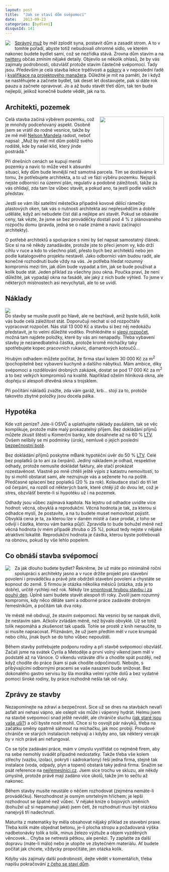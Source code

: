 ```yaml
---
layout: post
title:  "Jak se staví dům svépomocí"
date:   2013-09-23
categories: [bydlení]
disqusId: 141
---
```

<div style="float: left; margin: 0 1em 1em 0; text-align: center;"><a href="http://www.flickr.com/photos/bantercz/7434557322/in/set-72157630934524442"><img src="https://farm9.staticflickr.com/8198/8158973347_665b50c5e9_m.jpg" /></a></div><a href="https://plus.google.com/107399094493317618479/posts/8WbEY1UnJVw">Správný muž</a> by měl zplodit syna, postavit dům a zasadit strom. A to v tomhle pořadí, abyste totiž nebudovali ohromné sídlo, ve kterém nakonec budete bydlet sami, což se nezřídka stává. Zrovna dům stavím a na <a href="https://twitter.com/banterCZ">twitteru</a> občas zmíním nějaké detaily. Objevilo se několik ohlasů, že by vás zajímaly podrobnosti, obzvlášť protože stavím částečně svépomocí. Tady jsou. Především je celá stavba lekce trpělivosti a <a href="/item/130">pokory</a> a v neposlední řadě i <a href="/item/108">kvalifikace na projektového manažera</a>. Důležité je mít na paměti, že i když se nastěhujete a začnete bydlet, tak deset let dostavujete, pak si dáte rok pauzu a začnete opravovat. Jo a až budu stavět třetí dům, tak ten bude nejlepší, jelikož konečně budete vědět, jak na to.
<!--more-->

Architekti, pozemek
------

<div style="float: right; margin: 0 0 1em 1em; text-align: center;"><a href="http://banter.albumino.com/albums/3d"><img style="width: 204px; height: 152px;" src="https://photos.albumino.com/banter/2342813443/photos/3.jpg" /></a></div>Celá stavba začíná výběrem pozemku, což je mnohdy podceňovaný aspekt. Osobně jsem se vrátil do rodné vesnice, takže by ze mě měl <a href="https://plus.google.com/107399094493317618479/posts/GLRPEtnM6TU">Nelson Mandela</a> radost, neboť napsal: „Muž by měl mít dům poblíž svého rodiště, kde by našel klid, který jinde postrádá.“

Při dnešních cenách se kupují menší pozemky a navíc to může vést k absurdní situaci, kdy dům bude levnější než samotná parcela. Tím se dostáváme k tomu, že potřebujete architekta, a to už ve fázi výběru pozemku. Nejspíš nejste odborníci na územní plán, regulativ a podobné záležitosti, takže za vás ohlídají, zda tam lze vůbec stavět, a pokud ano, ta jestli podle vašich představ.

Jestli se vám líbí satelitní městečka případně kovové dělící rámečky plastových oken, tak vás o nutnosti architekta asi nepřesvědčím a dobře uděláte, když ani nebudete číst dál a nejlépe ani stavět. Pokud se obáváte ceny, tak vězte, že jsme se bez prováděčky dostali pod 4&nbsp;% z plánovaného rozpočtu domu (pravda, jedná se o naše známé a navíc začínající architekty).

O potřebě architektů a spolupráce s nimi by šel napsat samostatný článek. Sice si na ně někdy zanadáváte, protože jste to přeci jenom vy, kdo drží cihlu v ruce a kdo to všechno platí, přesto bych bez architektů nebo jen podle katalogového projektu nestavěl. Jako odborníci vám budou radit, ale konečné rozhodnutí bude vždy na vás. Je potřeba hledat rozumný kompromis mezi tím, jak dům bude vypadat a tím, jak se bude používat a kolik bude stát. Jeden příklad za všechny jsou okna. Poučka praví, že není důležité, jak vypadají okna na fasádě, ale jaký z nich bude výhled. To jsme v některých místnostech asi nevychytali, ale to se uvidí.

Náklady
------

<div style=""><a href="http://www.flickr.com/photos/bantercz/7434557322/in/set-72157630934524442"><img src="https://farm8.staticflickr.com/7129/7434557322_ba98a135d7.jpg" /></a></div>
Do stavby se musíte pustit po hlavě, ale ne bezhlavě, aniž byste tušili, kolik vás bude celá záležitost stát. Doporučuji nechat si od rozpočtáře vypracovat rozpočet. Nás stál 13&nbsp;000&nbsp;Kč a stavbu si bez něj nedokážu představit, je to velmi důležité vodítko. Prohlédněte si <a href="https://docs.google.com/spreadsheet/ccc?key=0AqylaVVmlHYHdGFMWV9rS0VXWEJXaFBqYkxFNEdoRHc&usp=sharing">slepý rozpočet</a>, možná tam najdete položky, které by vás ani nenapadly. Třeba vybavení stavby je nezanedbatelná částka, protože kromě míchačky taky spotřebujete kopec pracovních rukavic, diamantových kotoučů…

Hrubým odhadem můžete počítat, že firma staví kolem 30&nbsp;000&nbsp;Kč&nbsp;za&nbsp;m<sup>2</sup> (pochopitelně bez vybavení kuchyně a dalšího nábytku). Mám ambice, díky svépomoci a rozdělování drobných zakázek, dostat se pod 17&nbsp;000&nbsp;Kč&nbsp;za&nbsp;m<sup>2</sup> a to bez velkých kompromisů na kvalitě. Například oželím hliníková okna, ale dopřeju si alespoň dřevěná okna s trojsklem.

Při počítání nákladů zvažte, zda vám garáž, krb… stojí za to, protože takovéto zbytné položky jsou docela pálka.

Hypotéka
------

Kde vzít peníze? Jste-li OSVČ a uplatňujete náklady paušálem, tak se věc komplikuje, protože máte malý prokazatelný příjem. Bez dokládání příjmů můžete zkusit štěstí u Komerční banky, kde dosáhnete až na 60&nbsp;% <a href="http://cs.wikipedia.org/wiki/Loan_to_value">LTV</a>. Ovšem nelíbily se mi podmínky (úrok), nemluvě o jejich poslední <a href="http://ekonomika.idnes.cz/komercni-banka-ma-zasadni-chybu-v-internetovem-bankovnictvi-prc-/ekonomika.aspx?c=A130723_134345_ekonomika_fih">bezpečnostní botě</a>.

Bez dokládání příjmů poskytne mBank hypotéční úvěr do 50&nbsp;% <a href="http://cs.wikipedia.org/wiki/Loan_to_value">LTV</a>. Celé bez poplatků (a to ani za čerpání). Jediný nákladem je odhad, respektive odhady, protože nemusíte dokládat faktury, ale stačí prokázat rozestavěnost. Vlastně po mně chtěli ještě výpis z katastru nemovitostí, to by si mohli obstarat sami, ale nezrujnuje vás a seženete ho na poště. Předčasné splacení bez poplatků (20&nbsp;% za rok). Kolaudace stačí do tří let od čerpání, na rozdíl od některých bank, které chtějí již do dvou let, což je stres, obzvlášť berete-li si hypotéku už i na pozemek.

Odhady jsou vůbec zajímavá kapitola. Na lejstru od odhadce uvidíte více hodnot: věcná, obvyklá a reprodukční. Věcná hodnota je tak, za kterou si odhadce myslí, že postavíte, a na tu budete muset nemovitost pojistit. Obvyklá cena je ta, za kterou lze v daném místě a čase prodat, z toho se odvíjí i částka, kterou vám banka půjčí. Zpravidla to bude bohužel méně než věcná hodnota (v mém případě zhruba o 25&nbsp;%), pokud tedy nejste v nějaké atraktivní lokalitě. Reprodukční hodnota je částka, kterou byste potřebovali na obnovu, pokud by vše lehlo popelem.

Co obnáší stavba svépomocí
------

<div style="float: left; margin: 0 1em 1em 0; text-align: center;"><a href="http://www.flickr.com/photos/bantercz/7434557322/in/set-72157630934524442"><img src="https://farm8.staticflickr.com/7253/7775676936_bfe7da07b8_m.jpg" /></a></div>Za jak dlouho budete bydlet? Řekněme, že už máte po minimálně roční spolupráci s architekty jasno a v ruce držíte projekt pro stavební povolení i prováděčku a právě jste obdrželi stavební povolení a chystáte se kopnout do země. S firmou je otázka několika měsíců (otázka, zda je to dobře), určitě rychleji než rok. Někdy lze <a href="http://dum.javorkovi.cz/2011/12/12/video-z-prvniho-dne-stavby/">smontovat hrubou stavbu i za pouhý den</a>. Úplně sami budete stavět alespoň tři roky. Zvolil jsem rozumný kompromis, kdy něco děláte sami a odborné práce zadáváte drobným řemeslníkům, a počítám tak dva roky.

Ve městě mě obdivují, že stavím svépomocí. Na vesnici by se naopak divili, že nestavím sám. Ačkoliv zvládám méně, než bývalo obvyklé. Už se totiž tolik nepomáhá a zkušenost tak upadá. Tohle se prostě z knih nenaučíte, to si musíte napracovat. Přiznávám, že už jsem předtím měl v ruce krumpáč nebo cihlu, jinak bych se do toho vůbec nepouštěl.

Během stavby potřebujete podporu rodiny a při stavbě svépomocí obzvlášť. Začali jsme na svátek Cyrila a Metoděje a první volný víkend jsem měl v podstatě až na Vánoce. O víkendu vstáváte dřív a chodíte spát později, než když chodíte do práce (kam si pak chodíte odpočinout). Nebojte, s přibývajícími odbornými pracemi se vaše nasazení bude snižovat. Bez dokonalého gastro servisu by šla morálka velmi rychle dolů a bez vydatné pomoci široké rodiny, by práce rozhodně nešla tak od ruky.

Zprávy ze stavby
------

Nezapomínejte na zdraví a bezpečnost. Sice už se dnes na stavbách nevaří asfalt ani nehasí vápno, ale oslepit vás může i vápenný hydrát. Helmu jsem na stavbě svépomocí snad ještě neviděl, ale chrániče sluchu (<a href="http://www.youtube.com/watch?v=VxcbppCX6Rk">jak staré jsou vaše uši?</a>) a očí byste nosit mohli. Chce si to osvojit pár návyků, třeba na začátku směny opatrně sáhnout na míchačku, jak moc probíjí. Proudové chrániče ve starých instalacích nebývají a i kdyby ano, tak některý vercajk by v nich právě ani nefungoval.

Co se týče zadávání práce, mám v úmyslu vystřídat co nejméně firem, aby na sebe nemohly svádět případné nedostatky. Takže třeba vše kolem střechy (vazbu, izolaci, pokrytí i sádrokartony) řeší jedna firma, stejně tak instalace (voda, odpady, plyn a topení) obstará taky jediná firma. Snažím se psát reference na <a href="http://www.nejremeslnici.cz/autor/206">nejřemeslníci.cz</a>. Jsem sice trochu ve skluzu, ale někdy úmyslně, protože právě mají zadáno více úkolů, takže jim to sečtu až nakonec.

Během stavby musíte neustále o něčem rozhodovat (zejména nemáte-li prováděčku). Nerozhodnost je osmým smrtelným hříchem; je lepší rozhodnout se špatně než vůbec. V nějaké knize o bojových uměních (bohužel už si nepamatuji jaké) jsem četl, že rozhodnutí musí být otázkou nanejvýš tří nadechnutí.

Maturita z matematiky by měla obsahovat nějaký příklad ze stavební praxe. Třeba kolik máte objednat betonu, je-li plocha stropu a požadovaná výška nadbetonávky tolik a tolik, minus železo výztuže a objem vyzděných věncovek… Chyba se netrestá pětkou, ale penězi. Ty zaplatíte za další dopravu (máte-li málo) nebo je utopíte ve zbytečném materiálu. Ať budete počítat jak chcete, vždycky propočítáte, jen otázka kolik.

Kdyby vás zajímaly další podrobnosti, dejte vědět v komentářích, třeba napíšu pokračování <a href="/item/143">z čeho se staví dům</a>.